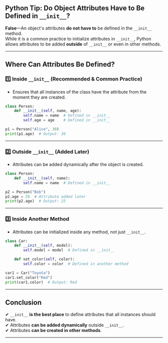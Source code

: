##  Python Tip: Do Object Attributes Have to Be Defined in `__init__`?

**False**—An object's attributes **do not have to** be defined in the `__init__` method.  
While it is a common practice to initialize attributes in `__init__`, Python allows attributes to be added **outside** of `__init__` or even in other methods.

---

## Where Can Attributes Be Defined?

### 1️⃣ Inside `__init__` (Recommended & Common Practice)
- Ensures that all instances of the class have the attribute from the moment they are created.

```python
class Person:
    def __init__(self, name, age):
        self.name = name  # Defined in __init__
        self.age = age    # Defined in __init__

p1 = Person("Alice", 30)
print(p1.age)  # Output: 30
```

---

### 2️⃣ Outside `__init__` (Added Later)
- Attributes can be added dynamically after the object is created.

```python
class Person:
    def __init__(self, name):
        self.name = name  # Defined in __init__

p2 = Person("Bob")
p2.age = 25  # Attribute added later
print(p2.age)  # Output: 25
```

---

### 3️⃣ Inside Another Method
- Attributes can be initialized inside any method, not just `__init__`.

```python
class Car:
    def __init__(self, model):
        self.model = model  # Defined in __init__

    def set_color(self, color):
        self.color = color  # Defined in another method

car1 = Car("Toyota")
car1.set_color("Red")
print(car1.color)  # Output: Red
```

---

##  Conclusion 
✔ `__init__` **is the best place** to define attributes that all instances should have.  
✔ Attributes **can be added dynamically** outside `__init__`.  
✔ Attributes **can be created in other methods**.  

---

